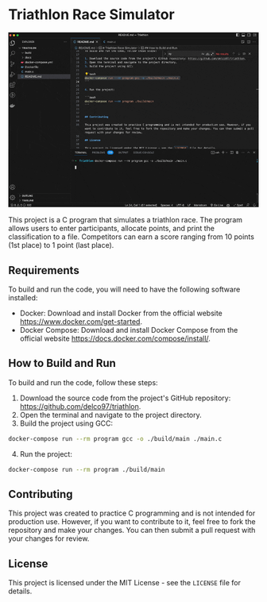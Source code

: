 # Triathlon Race Simulator

![Demo](./docs/img/demo.gif)

This project is a C program that simulates a triathlon race. The program allows users to enter participants, allocate points, and print the classification to a file. Competitors can earn a score ranging from 10 points (1st place) to 1 point (last place).

## Requirements

To build and run the code, you will need to have the following software installed:

- Docker: Download and install Docker from the official website https://www.docker.com/get-started.
- Docker Compose: Download and install Docker Compose from the official website https://docs.docker.com/compose/install/.

## How to Build and Run

To build and run the code, follow these steps:

1. Download the source code from the project's GitHub repository: https://github.com/delco97/triathlon.
2. Open the terminal and navigate to the project directory.
3. Build the project using GCC:

```bash
docker-compose run --rm program gcc -o ./build/main ./main.c
```

4. Run the project:

```bash
docker-compose run --rm program ./build/main
```


## Contributing

This project was created to practice C programming and is not intended for production use. However, if you want to contribute to it, feel free to fork the repository and make your changes. You can then submit a pull request with your changes for review.

## License

This project is licensed under the MIT License - see the `LICENSE` file for details.
